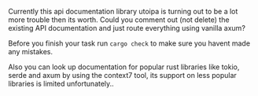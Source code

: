Currently this api documentation library utoipa is turning out to be a lot more trouble then its worth. Could you comment out (not delete) the existing API documentation and just route everything using vanilla axum?

Before you finish your task run `cargo check` to make sure you havent made any mistakes.

Also you can look up documentation for popular rust libraries like tokio, serde and axum by using the context7 tool, its support on less popular libraries is limited unfortunately..
